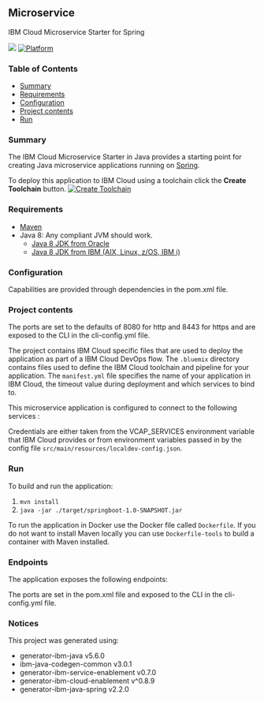 ## Microservice
IBM Cloud Microservice Starter for Spring

[![](https://img.shields.io/badge/bluemix-powered-blue.svg)](https://bluemix.net)
[![Platform](https://img.shields.io/badge/platform-java-lightgrey.svg?style=flat)](https://www.ibm.com/developerworks/learn/java/)

### Table of Contents
* [Summary](#summary)
* [Requirements](#requirements)
* [Configuration](#configuration)
* [Project contents](#project-contents)
* [Run](#run)

### Summary

The IBM Cloud Microservice Starter in Java provides a starting point for creating Java microservice applications running on [Spring](https://spring.io/).

To deploy this application to IBM Cloud using a toolchain click the **Create Toolchain** button.
[![Create Toolchain](https://console.ng.bluemix.net/devops/graphics/create_toolchain_button.png)](https://console.ng.bluemix.net/devops/setup/deploy/)

### Requirements
* [Maven](https://maven.apache.org/install.html)
* Java 8: Any compliant JVM should work.
  * [Java 8 JDK from Oracle](http://www.oracle.com/technetwork/java/javase/downloads/index.html)
  * [Java 8 JDK from IBM (AIX, Linux, z/OS, IBM i)](http://www.ibm.com/developerworks/java/jdk/)

### Configuration
Capabilities are provided through dependencies in the pom.xml file.

### Project contents
The ports are set to the defaults of 8080 for http and 8443 for https and are exposed to the CLI in the cli-config.yml file.

The project contains IBM Cloud specific files that are used to deploy the application as part of a IBM Cloud DevOps flow. The `.bluemix` directory contains files used to define the IBM Cloud toolchain and pipeline for your application. The `manifest.yml` file specifies the name of your application in IBM Cloud, the timeout value during deployment and which services to bind to.

This microservice application is configured to connect to the following services :

Credentials are either taken from the VCAP_SERVICES environment variable that IBM Cloud provides or from environment variables passed in by the config file `src/main/resources/localdev-config.json`.

### Run

To build and run the application:
1. `mvn install`
1. `java -jar ./target/springboot-1.0-SNAPSHOT.jar`

To run the application in Docker use the Docker file called `Dockerfile`. If you do not want to install Maven locally you can use `Dockerfile-tools` to build a container with Maven installed.

### Endpoints

The application exposes the following endpoints:

The ports are set in the pom.xml file and exposed to the CLI in the cli-config.yml file.


### Notices

This project was generated using:
* generator-ibm-java v5.6.0
* ibm-java-codegen-common v3.0.1
* generator-ibm-service-enablement v0.7.0
* generator-ibm-cloud-enablement v^0.8.9
* generator-ibm-java-spring v2.2.0

